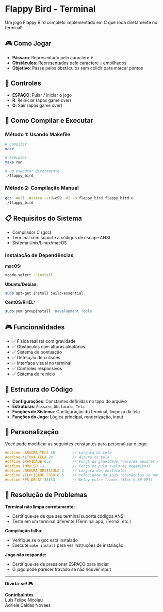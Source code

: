 # Flappy Bird - Terminal

Um jogo Flappy Bird completo implementado em C que roda diretamente no terminal!

## 🎮 Como Jogar

- **Pássaro**: Representado pelo caractere `#`
- **Obstáculos**: Representados pelo caractere `|` empilhados
- **Objetivo**: Passe pelos obstáculos sem colidir para marcar pontos

## 🎯 Controles

- **ESPAÇO**: Pular / Iniciar o jogo
- **R**: Reiniciar (após game over)
- **Q**: Sair (após game over)

## 🚀 Como Compilar e Executar

### Método 1: Usando Makefile
```bash
# Compilar
make

# Executar
make run

# Ou executar diretamente
./flappy_bird
```

### Método 2: Compilação Manual
```bash
gcc -Wall -Wextra -std=c99 -O2 -o flappy_bird flappy_bird.c
./flappy_bird
```

## 📋 Requisitos do Sistema

- Compilador C (gcc)
- Terminal com suporte a códigos de escape ANSI
- Sistema Unix/Linux/macOS

### Instalação de Dependências

**macOS:**
```bash
xcode-select --install
```

**Ubuntu/Debian:**
```bash
sudo apt-get install build-essential
```

**CentOS/RHEL:**
```bash
sudo yum groupinstall 'Development Tools'
```

## 🎮 Funcionalidades

- ✅ Física realista com gravidade
- ✅ Obstáculos com alturas aleatórias
- ✅ Sistema de pontuação
- ✅ Detecção de colisões
- ✅ Interface visual no terminal
- ✅ Controles responsivos
- ✅ Sistema de reinício

## 🔧 Estrutura do Código

- **Configurações**: Constantes definidas no topo do arquivo
- **Estruturas**: `Passaro`, `Obstaculo`, `Tela`
- **Funções de Sistema**: Configuração do terminal, limpeza da tela
- **Funções do Jogo**: Lógica principal, renderização, input

## 🎨 Personalização

Você pode modificar as seguintes constantes para personalizar o jogo:

```c
#define LARGURA_TELA 80        // Largura da tela
#define ALTURA_TELA 20         // Altura da tela
#define GRAVIDADE 0.2          // Força da gravidade (valores menores = mais suave)
#define IMPULSO -1             // Força do pulo (valores negativos)
#define LARGURA_OBSTACULO 4    // Largura dos obstáculos
#define VELOCIDADE_JOGO 0.5    // Velocidade do jogo (obstáculos se movem a cada 2 frames)
#define FPS_DELAY 33333        // Delay entre frames (33ms = 30 FPS)
```


## 🐛 Resolução de Problemas

**Terminal não limpa corretamente:**
- Certifique-se de que seu terminal suporta códigos ANSI
- Teste em um terminal diferente (Terminal.app, iTerm2, etc.)

**Compilação falha:**
- Verifique se o gcc está instalado
- Execute `make install` para ver instruções de instalação

**Jogo não responde:**
- Certifique-se de pressionar ESPAÇO para iniciar
- O jogo pode parecer travado se não houver input

---

**Divirta-se! 🎮**


**Contribuintes**  
Luis Felipe Nicolau  
Adriele Caldas Novaes

